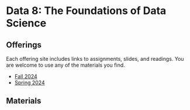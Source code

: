 <link rel="stylesheet" href="sp17/theme/css/main.css" />
<link rel="icon" type="image/x-icon" href="/favicon.ico">

Data 8: The Foundations of Data Science
====

Offerings
----

Each offering site includes links to assignments, slides, and readings.
You are welcome to use any of the materials you find.

-  [Fall 2024](./fa24)
-  [Spring 2024](./sp24)

Materials
---
